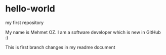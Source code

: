 # hello-world
my first repository

My name is Mehmet OZ.
I am a software developer which is new in GitHub :)

This is first branch changes in my readme document
